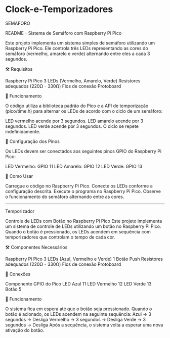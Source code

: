 # Clock-e-Temporizadores
SEMAFORO

README - Sistema de Semáforo com Raspberry Pi Pico

Este projeto implementa um sistema simples de semáforo utilizando um Raspberry Pi Pico. Ele controla três LEDs representando as cores do semáforo (vermelho, amarelo e verde) alternando entre eles a cada 3 segundos.

🛠️ Requisitos

Raspberry Pi Pico
3 LEDs (Vermelho, Amarelo, Verde)
Resistores adequados (220Ω - 330Ω)
Fios de conexão
Protoboard

🚦 Funcionamento

O código utiliza a biblioteca padrão do Pico e a API de temporização (pico/time.h) para alternar os LEDs de acordo com o ciclo de um semáforo:

LED vermelho acende por 3 segundos.
LED amarelo acende por 3 segundos.
LED verde acende por 3 segundos.
O ciclo se repete indefinidamente.

📌 Configuração dos Pinos

Os LEDs devem ser conectados aos seguintes pinos GPIO do Raspberry Pi Pico:

LED Vermelho: GPIO 11
LED Amarelo: GPIO 12
LED Verde: GPIO 13

🚀 Como Usar

Carregue o código no Raspberry Pi Pico.
Conecte os LEDs conforme a configuração descrita.
Execute o programa no Raspberry Pi Pico.
Observe o funcionamento do semáforo alternando entre as cores.

---------------------------------------------------------------------------------------------------------
Temporizador

Controle de LEDs com Botão no Raspberry Pi Pico
Este projeto implementa um sistema de controle de LEDs utilizando um botão no Raspberry Pi Pico. Quando o botão é pressionado, os LEDs acendem em sequência com temporizadores que controlam o tempo de cada cor.

🛠️ Componentes Necessários

Raspberry Pi Pico
3 LEDs (Azul, Vermelho e Verde)
1 Botão Push
Resistores adequados (220Ω - 330Ω)
Fios de conexão
Protoboard

🔌 Conexões

Componente	GPIO do Pico
LED Azul	11
LED Vermelho	12
LED Verde	13
Botão	5

🚀 Funcionamento

O sistema fica em espera até que o botão seja pressionado.
Quando o botão é acionado, os LEDs acendem na seguinte sequência:
Azul → 3 segundos → Desliga
Vermelho → 3 segundos → Desliga
Verde → 3 segundos → Desliga
Após a sequência, o sistema volta a esperar uma nova ativação do botão.
